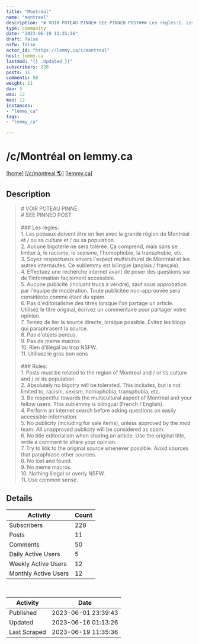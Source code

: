 ```yaml
---
title: "Montréal" 
name: "montreal"
description: "# VOIR POTEAU PINNÉ# SEE PINNED POST### Les règles:1. Les poteaux doivent être en lien avec la grande région de Montréal et / ou sa culture et / ou sa population.2. Aucune bigoterie ne sera tolérée. Ça comprend, mais sans se limiter à, le racisme, le sexisme, l'homophobie, la transphobie, etc.3. Soyez respectueux envers l'aspect multiculturel de Montréal et les autres internautes. Ce sublemmy est bilingue (anglais / français).4. Effectuez une recherche internet avant de poser des questions sur de l'information façilement accessible.5. Aucune publicité (incluant trucs à vendre), sauf sous approbation par l'équipe de modération. Toute publicitée non-approuvée sera considérée comme étant du spam.6. Pas d'éditorialisme des titres lorsque l'on partage un article. Utilisez le titre original, écrivez un commentaire pour partager votre opinion.7. Tentez de lier la source directe, lorsque possible. Évitez les blogs qui paraphrasent la source.8. Pas d'objets perdus.9. Pas de meme macros.10. Rien d'illégal ou trop NSFW.11. Utilisez le gros bon sens### Rules:1. Posts must be related to the region of Montreal and / or its culture and / or its population.2. Absolutely no bigotry will be tolerated. This includes, but is not limited to, racism, sexism, homophobia, transphobia, etc.3. Be respectful towards the multicultural aspect of Montreal and your fellow users. This sublemmy is bilingual (French / English).4. Perform an internet search before asking questions on easily accessible information.5. No publicity (including for sale items), unless approved by the mod team. All unapproved publicity will be considered as spam.6. No title editorialism when sharing an article. Use the original title, write a comment to share your opinion.7. Try to link to the original source whenever possible. Avoid sources that paraphrase other sources.8. No lost and found.9. No meme macros.10. Nothing illegal or overly NSFW.11. Use common sense."
type: community
date: "2023-06-19 11:35:36"
draft: false
nsfw: false
actor_id: "https://lemmy.ca/c/montreal"
host: lemmy.ca
lastmod: "{[ .Updated }}"
subscribers: 228
posts: 11
comments: 50
weight: 11
dau: 5
wau: 12
mau: 12
instances:
- "lemmy_ca"
tags: 
- "lemmy_ca"

---
```


# /c/Montréal on lemmy.ca

[[home](/)]
[[/c/montreal 🌎](https://lemmy.ca/c/montreal)]
[[lemmy.ca](/instances/lemmy_ca)]


## Description 

<blockquote class="description">
# VOIR POTEAU PINNÉ<br># SEE PINNED POST<br><br>### Les règles:<br>1. Les poteaux doivent être en lien avec la grande région de Montréal et / ou sa culture et / ou sa population.<br>2. Aucune bigoterie ne sera tolérée. Ça comprend, mais sans se limiter à, le racisme, le sexisme, l'homophobie, la transphobie, etc.<br>3. Soyez respectueux envers l'aspect multiculturel de Montréal et les autres internautes. Ce sublemmy est bilingue (anglais / français).<br>4. Effectuez une recherche internet avant de poser des questions sur de l'information façilement accessible.<br>5. Aucune publicité (incluant trucs à vendre), sauf sous approbation par l'équipe de modération. Toute publicitée non-approuvée sera considérée comme étant du spam.<br>6. Pas d'éditorialisme des titres lorsque l'on partage un article. Utilisez le titre original, écrivez un commentaire pour partager votre opinion.<br>7. Tentez de lier la source directe, lorsque possible. Évitez les blogs qui paraphrasent la source.<br>8. Pas d'objets perdus.<br>9. Pas de meme macros.<br>10. Rien d'illégal ou trop NSFW.<br>11. Utilisez le gros bon sens<br><br>### Rules:<br>1. Posts must be related to the region of Montreal and / or its culture and / or its population.<br>2. Absolutely no bigotry will be tolerated. This includes, but is not limited to, racism, sexism, homophobia, transphobia, etc.<br>3. Be respectful towards the multicultural aspect of Montreal and your fellow users. This sublemmy is bilingual (French / English).<br>4. Perform an internet search before asking questions on easily accessible information.<br>5. No publicity (including for sale items), unless approved by the mod team. All unapproved publicity will be considered as spam.<br>6. No title editorialism when sharing an article. Use the original title, write a comment to share your opinion.<br>7. Try to link to the original source whenever possible. Avoid sources that paraphrase other sources.<br>8. No lost and found.<br>9. No meme macros.<br>10. Nothing illegal or overly NSFW.<br>11. Use common sense.
</blockquote>


## Details

| Activity | Count  |
|----------------------|---|
| Subscribers          | 228 |
| Posts                | 11  |
| Comments             | 50  |
| Daily Active Users   | 5  |
| Weekly Active Users  | 12  |
| Monthly Active Users | 12  |

<br>

| Activity | Date |
|----------------------|---|
| Published            | 2023-06-01 23:39:43 |
| Updated              | 2023-06-16 01:13:26 |
| Last Scraped         | 2023-06-19 11:35:36 |
